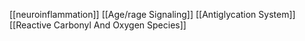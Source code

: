 [[neuroinflammation]]
[[Age/rage Signaling]]
[[Antiglycation System]]
[[Reactive Carbonyl And Oxygen Species]]
